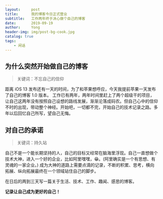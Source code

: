 ```yaml
---
layout:     post
title:      我的博客今日正式营业
subtitle:   工作两年终于决心做个自己的博客
date:       2019-09-19
author:     Yong
header-img: img/post-bg-cook.jpg
catalog: true
tags:
    - 闲话
---
```


## 为什么突然开始做自己的博客

>关键词：不忘自己的信仰

距离 iOS 13 发布还有一天的时间，为了和苹果想呼应，今天我提前苹果一天发布了自己的博客 1.0 版本。 工作已有两年，两年时间里赶上了两个超级干的项目，让自己这两年没有按照自己设想的路线发展，渐渐沦落成码农。但自己心中的信仰不时的出现，带动整个神经。开始吧，一切都不完，开始自己的技术记录之路。多年以后回忆自己所写，望自己无悔。

## 对自己的承诺

> 关键词：持久站

自己不是一个能长期坚持的人，自己的目标又经常在脑海里浮现。自己一直想做个技术大神，进入一个好的企业，比如阿里嘿嘿，😁。(阿里确实是一个有思想、有灵魂的一家企业。) 成为大神的道路上需要点滴的记录，不断的积累、思考，横向拓展、纵向拓展最终在一个领域站住自己的脚步。

在日后的两到三天写一篇关于生活、技术、工作、趣闻、感思的博客。

**记录让自己成为更好的自己！**